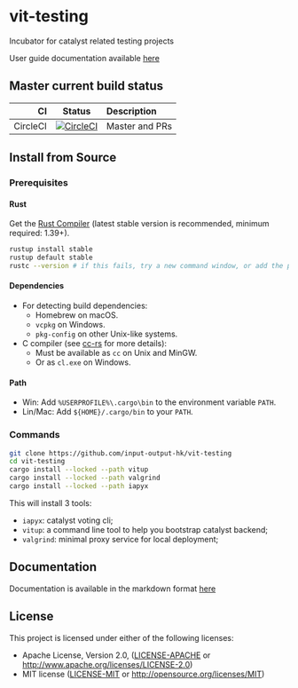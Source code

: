 # vit-testing
Incubator for catalyst related testing projects

User guide documentation available [here][docs]

[docs]: https://input-output-hk.github.io/vit-testing

## Master current build status

| CI | Status | Description |
|---:|:------:|:------------|
| CircleCI | [![CircleCI](https://circleci.com/gh/input-output-hk/vit-testing/tree/master.svg?style=svg)](https://circleci.com/gh/input-output-hk/vit-testings/tree/master) | Master and PRs |

## Install from Source

### Prerequisites

#### Rust

Get the [Rust Compiler](https://www.rust-lang.org/tools/install) (latest stable
version is recommended, minimum required: 1.39+).

```sh
rustup install stable
rustup default stable
rustc --version # if this fails, try a new command window, or add the path (see below)
```

#### Dependencies

* For detecting build dependencies:
  * Homebrew on macOS.
  * `vcpkg` on Windows.
  * `pkg-config` on other Unix-like systems.
* C compiler (see [cc-rs](https://github.com/alexcrichton/cc-rs) for more details):
  * Must be available as `cc` on Unix and MinGW.
  * Or as `cl.exe` on Windows.

#### Path

* Win: Add `%USERPROFILE%\.cargo\bin` to the  environment variable `PATH`.
* Lin/Mac: Add `${HOME}/.cargo/bin` to your `PATH`.

### Commands

```sh
git clone https://github.com/input-output-hk/vit-testing
cd vit-testing
cargo install --locked --path vitup
cargo install --locked --path valgrind
cargo install --locked --path iapyx
```

This will install 3 tools:

* `iapyx`: catalyst voting cli;
* `vitup`: a command line tool to help you bootstrap catalyst backend;
* `valgrind`: minimal proxy service for local deployment;

## Documentation

Documentation is available in the markdown format [here](doc/SUMMARY.md)

## License

This project is licensed under either of the following licenses:

* Apache License, Version 2.0, ([LICENSE-APACHE](LICENSE-APACHE) or
  http://www.apache.org/licenses/LICENSE-2.0)
* MIT license ([LICENSE-MIT](LICENSE-MIT) or
  http://opensource.org/licenses/MIT)
